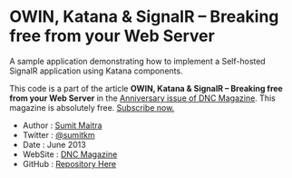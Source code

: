 OWIN, Katana & SignalR – Breaking free from your Web Server
====================

A sample application demonstrating how to implement a Self-hosted SignalR application using Katana components.

This code is a part of the article **OWIN, Katana & SignalR – Breaking free from your Web Server** in the [Anniversary issue of DNC Magazine](http://www.dotnetcurry.com/magazine/dnc-magazine-issue7.aspx). This magazine is absolutely free. [Subscribe now.](http://www.dotnetcurry.com/magazine)

* Author  : [Sumit Maitra](http://www.dotnetcurry.com/Author.aspx?AuthorName=Sumit+Maitra)
* Twitter : [@sumitkm](http://www.twitter.com/sumitkm)
* Date    : June 2013
* WebSite : [DNC Magazine](http://www.dncmagazine.com)
* GitHub  : [Repository Here](https://github.com/dotnetcurry/signalr-owin-dncmag-07)
